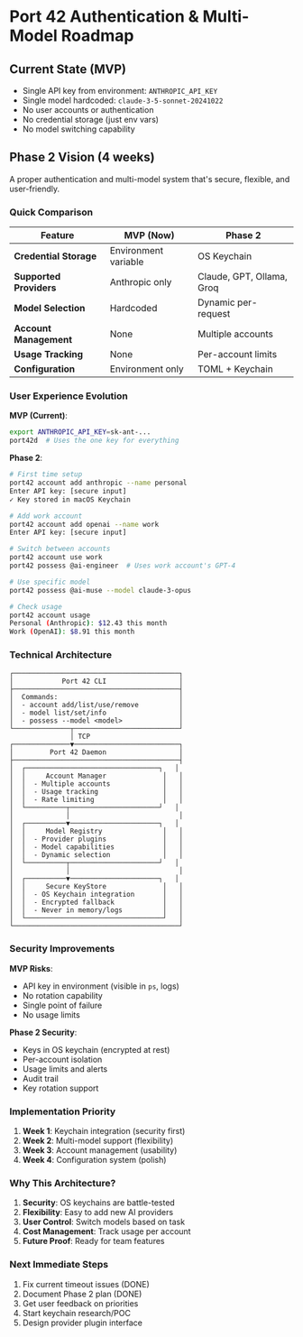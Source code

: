# Port 42 Authentication & Multi-Model Roadmap

## Current State (MVP)
- Single API key from environment: `ANTHROPIC_API_KEY`
- Single model hardcoded: `claude-3-5-sonnet-20241022`
- No user accounts or authentication
- No credential storage (just env vars)
- No model switching capability

## Phase 2 Vision (4 weeks)
A proper authentication and multi-model system that's secure, flexible, and user-friendly.

### Quick Comparison

| Feature | MVP (Now) | Phase 2 |
|---------|-----------|----------|
| **Credential Storage** | Environment variable | OS Keychain |
| **Supported Providers** | Anthropic only | Claude, GPT, Ollama, Groq |
| **Model Selection** | Hardcoded | Dynamic per-request |
| **Account Management** | None | Multiple accounts |
| **Usage Tracking** | None | Per-account limits |
| **Configuration** | Environment only | TOML + Keychain |

### User Experience Evolution

**MVP (Current)**:
```bash
export ANTHROPIC_API_KEY=sk-ant-...
port42d  # Uses the one key for everything
```

**Phase 2**:
```bash
# First time setup
port42 account add anthropic --name personal
Enter API key: [secure input]
✓ Key stored in macOS Keychain

# Add work account
port42 account add openai --name work
Enter API key: [secure input]

# Switch between accounts
port42 account use work
port42 possess @ai-engineer  # Uses work account's GPT-4

# Use specific model
port42 possess @ai-muse --model claude-3-opus

# Check usage
port42 account usage
Personal (Anthropic): $12.43 this month
Work (OpenAI): $8.91 this month
```

### Technical Architecture

```
┌─────────────────────────────────────────┐
│            Port 42 CLI                  │
├─────────────────────────────────────────┤
│  Commands:                              │
│  - account add/list/use/remove          │
│  - model list/set/info                  │
│  - possess --model <model>              │
└──────────────┬──────────────────────────┘
               │ TCP
┌──────────────▼──────────────────────────┐
│         Port 42 Daemon                  │
├─────────────────────────────────────────┤
│  ┌─────────────────────────────────┐   │
│  │     Account Manager              │   │
│  │  - Multiple accounts             │   │
│  │  - Usage tracking                │   │
│  │  - Rate limiting                 │   │
│  └──────────┬──────────────────────┘   │
│             │                           │
│  ┌──────────▼──────────────────────┐   │
│  │     Model Registry               │   │
│  │  - Provider plugins              │   │
│  │  - Model capabilities            │   │
│  │  - Dynamic selection             │   │
│  └──────────┬──────────────────────┘   │
│             │                           │
│  ┌──────────▼──────────────────────┐   │
│  │     Secure KeyStore              │   │
│  │  - OS Keychain integration       │   │
│  │  - Encrypted fallback            │   │
│  │  - Never in memory/logs          │   │
│  └──────────────────────────────────┘   │
└─────────────────────────────────────────┘
```

### Security Improvements

**MVP Risks**:
- API key in environment (visible in `ps`, logs)
- No rotation capability
- Single point of failure
- No usage limits

**Phase 2 Security**:
- Keys in OS keychain (encrypted at rest)
- Per-account isolation
- Usage limits and alerts
- Audit trail
- Key rotation support

### Implementation Priority

1. **Week 1**: Keychain integration (security first)
2. **Week 2**: Multi-model support (flexibility)
3. **Week 3**: Account management (usability)
4. **Week 4**: Configuration system (polish)

### Why This Architecture?

1. **Security**: OS keychains are battle-tested
2. **Flexibility**: Easy to add new AI providers
3. **User Control**: Switch models based on task
4. **Cost Management**: Track usage per account
5. **Future Proof**: Ready for team features

### Next Immediate Steps

1. Fix current timeout issues (DONE)
2. Document Phase 2 plan (DONE)
3. Get user feedback on priorities
4. Start keychain research/POC
5. Design provider plugin interface
